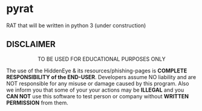 # pyrat
RAT that will be written in python 3 (under construction)


## DISCLAIMER

<p align="center">
  TO BE USED FOR EDUCATIONAL PURPOSES ONLY
</p>

The use of the HiddenEye & its resources/phishing-pages is **COMPLETE RESPONSIBILITY of the END-USER**. Developers assume NO liability and are NOT responsible for any misuse or damage caused by this program. Also we inform you that some of your your actions may be **ILLEGAL** and you **CAN NOT** use this software to test person or company without **WRITTEN PERMISSION** from them.

